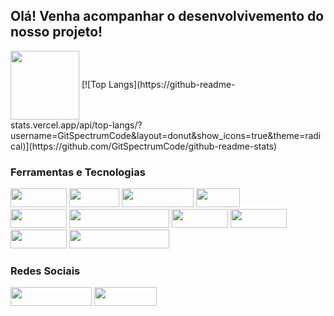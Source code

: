 <h2> Olá! Venha acompanhar o desenvolvivemento do nosso projeto!</h2>


<img height="110em"  align="center" src="https://github-readme-stats.vercel.app/api/top-langs/?username=GitSpectrumCode&layout=compact&langs_count=7&theme=react" />
[![Top Langs](https://github-readme-stats.vercel.app/api/top-langs/?username=GitSpectrumCode&layout=donut&show_icons=true&theme=radical)](https://github.com/GitSpectrumCode/github-readme-stats)


<h3>Ferramentas e Tecnologias</h3>

<div>

<img src="https://img.shields.io/badge/HTML5-E34F26?style=for-the-badge&logo=html5&logoColor=white" width="90" height="30"/>
<img src="https://img.shields.io/badge/CSS3-1572B6?style=for-the-badge&logo=css3&logoColor=white" width="80" height="30"/>
<img src="https://img.shields.io/badge/JavaScript-323330?style=for-the-badge&logo=javascript&logoColor=F7DF1E" width="115" height="30"/>
<img src="https://img.shields.io/badge/C%23-239120?style=for-the-badge&logo=csharp&logoColor=white" width="70" height="30"/>

<br>
<img src="https://img.shields.io/badge/VSCode-0078D4?style=for-the-badge&logo=visual%20studio%20code&logoColor=white)" width="90" height="30"/>
<img src="https://img.shields.io/badge/Microsoft%20SQL%20Server-CC2927?style=for-the-badge&logo=microsoft%20sql%20server&logoColor=white" width="160" height="30"/>
<img src="https://img.shields.io/badge/Unity-100000?style=for-the-badge&logo=unity&logoColor=white" width="90" height="30"/>
<img src="https://img.shields.io/badge/Figma-F24E1E?style=for-the-badge&logo=figma&logoColor=white" width="90" height="30"/>
<img src="https://img.shields.io/badge/Canva-%2300C4CC.svg?&style=for-the-badge&logo=Canva&logoColor=white" width="90" height="30"/>
<img src="https://img.shields.io/badge/Adobe%20Photoshop-31A8FF?style=for-the-badge&logo=Adobe%20Photoshop&logoColor=black" width="160" height="30"/>
</div>

<h3>Redes Sociais</h3>
<div>
<img src="https://img.shields.io/badge/Instagram-E4405F?style=for-the-badge&logo=instagram&logoColor=white" width="130" height="30"/>
<img src="https://img.shields.io/badge/TikTok-000000?style=for-the-badge&logo=tiktok&logoColor=white" width="100" height="30"/>
</div>   

